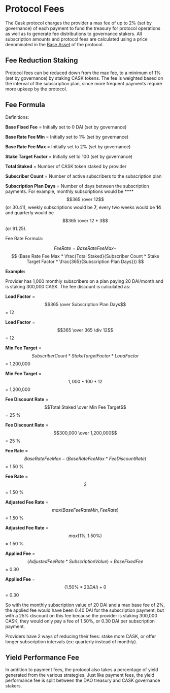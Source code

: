 # Protocol Fees

The Cask protocol charges the provider a max fee of up to 2% (set by governance) of each payment to fund the treasury for protocol operations as well as to generate fee distributions to governance stakers. All subscription amounts and protocol fees are calculated using a price denominated in the [Base Asset](protocol-operation.md#base-asset) of the protocol.

## Fee Reduction Staking <a href="#_8kzti3jffff" id="_8kzti3jffff"></a>

Protocol fees can be reduced down from the max fee, to a minimum of 1% (set by governance) by staking CASK tokens. The fee is weighted based on the interval of the subscription plan, since more frequent payments require more upkeep by the protocol.

## Fee Formula

Definitions:

**Base Fixed Fee** = Initially set to 0 DAI (set by governance)

**Base Rate Fee Min** = Initially set to 1% (set by governance)

**Base Rate Fee Max** = Initially set to 2% (set by governance)

**Stake Target Factor** = Initially set to 100 (set by governance)

**Total Staked** = Number of CASK token staked by provider

**Subscriber Count** = Number of active subscribers to the subscription plan

**Subscription Plan Days** = Number of days between the subscription payments. For example, monthly subscriptions would be **** $$365 \over 12$$(or 30.41), weekly subscriptions would be **7**, every two weeks would be **14** and quarterly would be $$365 \over 12 * 3$$(or 91.25).

Fee Rate Formula:

$$
Fee Rate = Base Rate Fee Max   -
$$
$$
(Base Rate Fee Max * \frac{Total Staked}{Subscriber Count * Stake Target Factor * \frac{365}{Subscription Plan Days}})
$$

**Example:**

Provider has 1,000 monthly subscribers on a plan paying 20 DAI/month and is staking 300,000 CASK. The fee discount is calculated as:

**Load Factor** = $$365 \over Subscription Plan Days$$= 12

**Load Factor** = $$365 \over 365 \div 12$$= 12


**Min Fee Target** = $$Subscriber Count * Stake Target Factor * Load Factor$$= 1,200,000

**Min Fee Target** = $$1,000 * 100 * 12$$= 1,200,000


**Fee Discount Rate** = $$Total Staked \over Min Fee Target$$= 25 %

**Fee Discount Rate** = $$300,000 \over 1,200,000$$= 25 %


**Fee Rate** =$$Base Rate Fee Max - (Base Rate Fee Max * Fee Discount Rate)$$= 1.50 %

**Fee Rate** =$$2 % - (2 \% * 25 \%)$$= 1.50 %


**Adjusted Fee Rate** = $$max(Base Fee Rate Min, Fee Rate)$$= 1.50 %

**Adjusted Fee Rate** = $$max(1 \%, 1.50 \%)$$= 1.50 %


**Applied Fee** = $$(Adjusted Fee Rate * Subscription Value) + Base Fixed Fee$$= 0.30

**Applied Fee** = $$(1.50 \% * 20 DAI) + 0$$= 0.30

So with the monthly subscription value of 20 DAI and a max base fee of 2%, the applied fee would have been 0.40 DAI for the subscription payment, but with a 25% discount on this fee because the provider is staking 300,000 CASK, they would only pay a fee of 1.50%, or 0.30 DAI per subscription payment.

Providers have 2 ways of reducing their fees: stake more CASK, or offer longer subscription intervals (ex: quarterly instead of monthly).

## Yield Performance Fee

In addition to payment fees, the protocol also takes a percentage of yield generated from the various strategies. Just like payment fees, the yield performance fee is split between the DAO treasury and CASK governance stakers.
